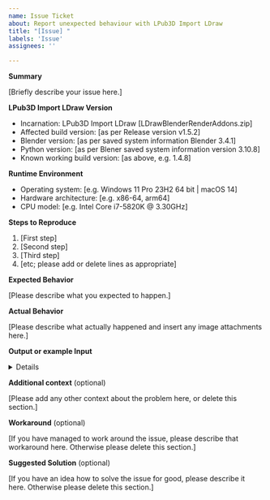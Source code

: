 ```yaml
---
name: Issue Ticket
about: Report unexpected behaviour with LPub3D Import LDraw
title: "[Issue] "
labels: 'Issue'
assignees: ''

---
```


<!-- -----------------------------------------------------------------------------------------------
Placeholders are within [square] brackets. PLEASE REPLACE these texts in this report. 
I know them by heart, and don't need them repeated in every issue report. 
Also, PLEASE DELETE any sections that you would leave empty.
--------------------------------------------------------------------------------------------------->

**Summary**

[Briefly describe your issue here.]

**LPub3D Import LDraw Version**

  - Incarnation: LPub3D Import LDraw [LDrawBlenderRenderAddons.zip]
  - Affected build version: [as per Release version v1.5.2]
  - Blender version: [as per saved system information Blender 3.4.1]
  - Python version: [as per Blener saved system information version 3.10.8]
  - Known working build version: [as above, e.g. 1.4.8]

**Runtime Environment**

  - Operating system: [e.g. Windows 11 Pro 23H2 64 bit | macOS 14]
  - Hardware architecture: [e.g. x86-64, arm64]
  - CPU model: [e.g. Intel Core i7-5820K @ 3.30GHz]

**Steps to Reproduce**

 1. [First step]
 2. [Second step]
 3. [Third step]
 4. [etc; please add or delete lines as appropriate]

**Expected Behavior**

[Please describe what you expected to happen.]

**Actual Behavior**

[Please describe what actually happened and insert any image attachments here.]

**Output or example Input**<details>
~~~
[Please place any copyable log output, code snippet, or sample LDraw mpd/ldr content that reproducees the behaviour here.]
~~~
</details>

**Additional context** (optional)

[Please add any other context about the problem here, or delete this section.]

**Workaround** (optional)

[If you have managed to work around the issue, please describe that workaround here.
Otherwise please delete this section.]

**Suggested Solution** (optional)

[If you have an idea how to solve the issue for good, please describe it here.
Otherwise please delete this section.]

<!-- -----------------------------------------------------------------------------------------------
NOTE: Please take a moment to PREVIEW your report before submitting it.
------------------------------------------------------------------------------------------------ -->